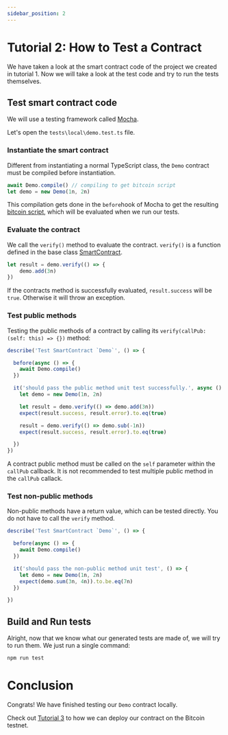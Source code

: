 ```yaml
---
sidebar_position: 2
---
```


# Tutorial 2: How to Test a Contract

We have taken a look at the smart contract code of the project we created in tutorial 1. Now we will take a look at the test code and try to run the tests themselves.

## Test smart contract code

We will use a testing framework called [Mocha](https://mochajs.org).

Let's open the `tests\local\demo.test.ts` file.

### Instantiate the smart contract

Different from instantiating a normal TypeScript class, the `Demo` contract must be compiled before instantiation.

```ts
await Demo.compile() // compiling to get bitcoin script 
let demo = new Demo(1n, 2n)
```

This compilation gets done in the `before`hook of Mocha to get the resulting [bitcoin script](https://wiki.bitcoinsv.io/index.php/Script), which will be evaluated when we run our tests.

### Evaluate the contract

We call the `verify()` method to evaluate the contract. `verify()` is a function defined in the base class [SmartContract](../reference/classes/SmartContract.md#verify). 


```ts
let result = demo.verify(() => {
    demo.add(3n)
})
```

If the contracts method is successfully evaluated, `result.success` will be `true`. Otherwise it will throw an exception.


### Test public methods

Testing the public methods of a contract by calling its `verify(callPub: (self: this) => {})` method:

```ts
describe('Test SmartContract `Demo`', () => {

  before(async () => {
    await Demo.compile()
  })

  it('should pass the public method unit test successfully.', async () => {
    let demo = new Demo(1n, 2n)

    let result = demo.verify(() => demo.add(3n))
    expect(result.success, result.error).to.eq(true)

    result = demo.verify(() => demo.sub(-1n))
    expect(result.success, result.error).to.eq(true)

  })
})
```

A contract public method must be called on the `self` parameter within the `callPub` callback. It is not recommended to test multiple public method in the `callPub` callack.


### Test non-public methods

Non-public methods have a return value, which can be tested directly. You do not have to call the `verify` method.

```ts
describe('Test SmartContract `Demo`', () => {

  before(async () => {
    await Demo.compile()
  })

  it('should pass the non-public method unit test', () => {
    let demo = new Demo(1n, 2n)
    expect(demo.sum(3n, 4n)).to.be.eq(7n)
  })

})
```


## Build and Run tests

Alright, now that we know what our generated tests are made of, we will try to run them. 
We just run a single command:

```sh
npm run test
```

# Conclusion

Congrats! We have finished testing our `Demo` contract locally.

Check out [Tutorial 3](./how-to-deploy-and-call-a-contract.md) to how we can deploy our contract on the Bitcoin testnet.


